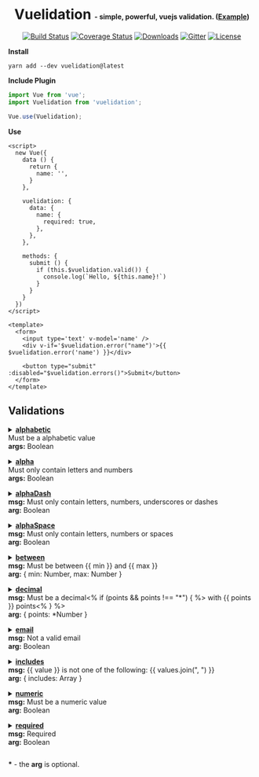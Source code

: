 <h1 style='text-align: center;'>Vuelidation <span style='font-size: .5em;'>- simple, powerful, vuejs validation. (<a href="https://codepen.io/cj/pen/BRNzgd">Example</a>)</span></h1>

<p align="center">
  <a href="https://travis-ci.org/cj/vuelidation"><img src="https://img.shields.io/travis/cj/vuelidation/master.svg" alt="Build Status" target="_blank"></a>
  <a href="https://coveralls.io/github/cj/vuelidation?branch=master"><img src="https://img.shields.io/coveralls/cj/vuelidation/master.svg" alt="Coverage Status" target="_blank"></a>
  <a href="https://www.npmjs.com/package/vuelidation"><img src="https://img.shields.io/npm/dt/vuelidation.svg" alt="Downloads" target="_blank"></a>
  <a href="https://gitter.im/cj/vuelidation"><img src="https://img.shields.io/badge/GITTER-join%20chat-green.svg" alt="Gitter" target="_blank"></a>
  <a href="https://github.com/cj/vuelidation/blob/master/LICENSE.md"><img src="https://img.shields.io/npm/l/vuelidation.svg" alt="License" target="_blank"></a>
</p>

**Install**

`yarn add --dev vuelidation@latest`

**Include Plugin**
```javascript
import Vue from 'vue';
import Vuelidation from 'vuelidation';

Vue.use(Vuelidation);
```
**Use**
```vue
<script>
  new Vue({
    data () {
      return {
        name: '',
      }
    },
    
    vuelidation: {
      data: {
        name: {
          required: true,
        },
      },
    },
    
    methods: {
      submit () {
        if (this.$vuelidation.valid()) {
          console.log(`Hello, ${this.name}!`)
        }
      }
    }
  })
</script>

<template>
  <form>
    <input type='text' v-model='name' />
    <div v-if='$vuelidation.error("name")'>{{ $vuelidation.error('name') }}</div>
    
    <button type="submit" :disabled="$vuelidation.errors()">Submit</button>
  </form>
</template>
```

## Validations

<details>
<summary>
  <a href='#validations-alphabetic'><b>alphabetic</b></a>
  <p style='margin: 0; '>
    <ul style='margin: 0; padding: 0; list-style-type: none;'>
      <li>Must be a alphabetic value</li>
      <li><b>args:</b> Boolean</li>
    </ul>
  </p>
</summary>

```javascript
{
  alphabetic: true,
}
```
</details>

<details>
<summary>
  <a href='#validations-alpha'><b>alpha</b></a>
  <p style='margin: 0; '>
    <ul style='margin: 0; padding: 0; list-style-type: none;'>
      <li>Must only contain letters and numbers</li>
      <li><b>args:</b> Boolean</li>
    </ul>
  </p>
</summary>

```javascript
{
  alpha: true,
}
```
</details>

<details>
<summary>
  <a href='#validations-alphaDash'><b>alphaDash</b></a>
  <p style='margin: 0; '>
    <ul style='margin: 0; padding: 0; list-style-type: none;'>
      <li><b>msg:</b> Must only contain letters, numbers, underscores or dashes</li>
      <li><b>arg:</b> Boolean</li>
    </ul>
  </p>
</summary>

```javascript
{
  alphaDash: true,
}
```
</details>

<details>
<summary>
  <a href='#validations-alphaSpace'><b>alphaSpace</b></a>
  <p style='margin: 0; '>
    <ul style='margin: 0; padding: 0; list-style-type: none;'>
      <li><b>msg:</b> Must only contain letters, numbers or spaces</li>
      <li><b>arg:</b> Boolean</li>
    </ul>
  </p>
</summary>

```javascript
{
  alphaSpace: true,
}
```
</details>

<details>
<summary>
  <a href='#validations-between'><b>between</b></a>
  <p style='margin: 0; '>
    <ul style='margin: 0; padding: 0; list-style-type: none;'>
      <li><b>msg:</b> Must be between {{ min }} and {{ max }}</li>
      <li><b>arg:</b> { min: Number, max: Number }</li>
    </ul>
  </p>
</summary>

```javascript
{
  between: {
    min: 5,
    max: 10,
  },
}
```
</details>

<details>
<summary>
  <a href='#validations-decimal'><b>decimal</b></a>
  <p style='margin: 0; '>
    <ul style='margin: 0; padding: 0; list-style-type: none;'>
      <li><b>msg:</b> Must be a decimal<% if (points && points !== "*") { %> with {{ points }} points<% } %></li>
      <li><b>arg:</b> { points: *Number }</li>
    </ul>
  </p>
</summary>

```javascript
{
  decimal: {
    points: 2,
  },
}
```
</details>

<details>
<summary>
  <a href='#validations-email'><b>email</b></a>
  <p style='margin: 0; '>
    <ul style='margin: 0; padding: 0; list-style-type: none;'>
      <li><b>msg:</b> Not a valid email</li>
      <li><b>arg:</b> Boolean</li>
    </ul>
  </p>
</summary>

```javascript
{
  email: true,
}
```
</details>

<details>
<summary> <a href='#validations-includes'><b>includes</b></a>
  <p style='margin: 0; '>
    <ul style='margin: 0; padding: 0; list-style-type: none;'>
      <li><b>msg:</b> {{ value }} is not one of the following: {{ values.join(", ") }}</li>
      <li><b>arg:</b> { includes: Array }</li>
    </ul>
  </p>
</summary>

```javascript
{
  includes: ['foo', 'bar'],
}
```
</details>

<details>
<summary>
  <a href='#validations-numeric'><b>numeric</b></a>
  <p style='margin: 0; '>
    <ul style='margin: 0; padding: 0; list-style-type: none;'>
      <li><b>msg:</b> Must be a numeric value</li>
      <li><b>arg:</b> Boolean</li>
    </ul>
  </p>
</summary>

```javascript
{
  numeric: true,
}
```
</details>

<details>
<summary>
  <a href='#validations-required'><b>required</b></a>
  <p style='margin: 0; '>
    <ul style='margin: 0; padding: 0; list-style-type: none;'>
      <li><b>msg:</b> Required</li>
      <li><b>arg:</b> Boolean</li>
    </ul>
  </p>
</summary>

```javascript
{
  required: true,
}
```
</details>

<b>*</b> - the **arg** is optional.
